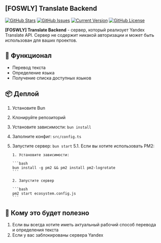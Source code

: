 ## [FOSWLY] Translate Backend

[![GitHub Stars](https://img.shields.io/github/stars/FOSWLY/translate-backend?logo=github&style=for-the-badge)](https://github.com/FOSWLY/translate-backend/stargazers)
[![GitHub Issues](https://img.shields.io/github/issues/FOSWLY/translate-backend?style=for-the-badge)](https://github.com/FOSWLY/translate-backend/issues)
[![Current Version](https://img.shields.io/github/v/release/FOSWLY/translate-backend?style=for-the-badge)](https://github.com/FOSWLY/translate-backend)
[![GitHub License](https://img.shields.io/github/license/FOSWLY/translate-backend?style=for-the-badge)](https://github.com/FOSWLY/translate-backend/blob/master/LICENSE)

**[FOSWLY] Translate Backend** - cервер, который реализует Yandex Translate API. Сервер не содержит никакой авторизации и может быть использован для ваших проектов.

## 📝 Функционал

- Перевод текста
- Определение языка
- Получение списка доступных языков

## 📦 Деплой

1.  Установите Bun
2.  Клонируйте репозиторий
3.  Установите зависимости: `bun install`
4.  Заполните конфиг: `src/config.ts`
5.  Запустите сервер: `bun start`
    5.1. Если вы хотите использовать PM2:

        1. Установите зависимости:

        ```bash
        bun install -g pm2 && pm2 install pm2-logrotate
        ```

        2. Запустите сервер

        ```bash
        pm2 start ecosystem.config.js
        ```

## 📖 Кому это будет полезно

1. Если вы всегда хотите иметь актуальный рабочий способ перевода и определения текста
2. Если у вас заблокированы сервера Yandex
